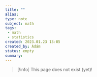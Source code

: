```yaml
---
title: ""
alias: 
type: note
subject: math
tags:
 - math
 - statistics
created: 2023.01.23 13:05
created_by: Ádám
status: empty
summary: 
---
```

> [!info] This page does not exist (yet)!